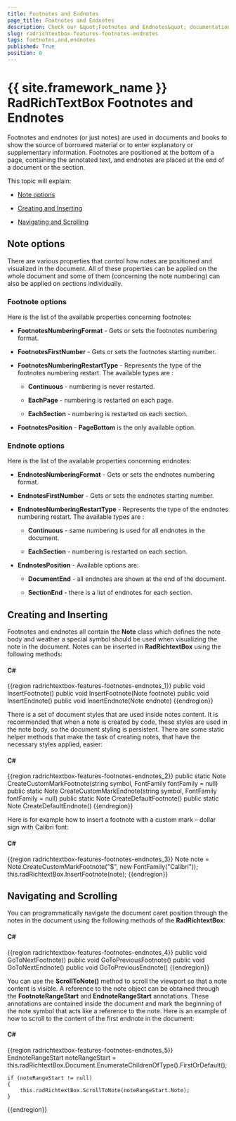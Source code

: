 ```yaml
---
title: Footnotes and Endnotes
page_title: Footnotes and Endnotes
description: Check our &quot;Footnotes and Endnotes&quot; documentation article for the RadRichTextBox {{ site.framework_name }} control.
slug: radrichtextbox-features-footnotes-endnotes
tags: footnotes,and,endnotes
published: True
position: 0
---
```


# {{ site.framework_name }} RadRichTextBox Footnotes and Endnotes

Footnotes and endnotes (or just notes) are used in documents and books to show the source of borrowed material or to enter explanatory or supplementary information. Footnotes are positioned at the bottom of a page, containing the annotated text, and endnotes are placed at the end of a document or the section.

This topic will explain:

* [Note options](#note-options)

* [Creating and Inserting](#creating-and-inserting)

* [Navigating and Scrolling](#navigating-and-scrolling)

## Note options

There are various properties that control how notes are positioned and visualized in the document. All of these properties can be applied on the whole document and some of them (concerning the note numbering) can also be applied on sections individually.


### Footnote options

Here is the list of the available properties concerning footnotes:

* __FootnotesNumberingFormat__ - Gets or sets the footnotes numbering format.

* __FootnotesFirstNumber__ - Gets or sets the footnotes starting number.

* __FootnotesNumberingRestartType__ - Represents the type of the footnotes numbering restart. The available types are :

    * __Continuous__ - numbering is never restarted.

    * __EachPage__ - numbering is restarted on each page.

    * __EachSection__ - numbering is restarted on each section.

* __FootnotesPosition__ - __PageBottom__ is the only available option.


### Endnote options

Here is the list of the available properties concerning endnotes:

* __EndnotesNumberingFormat__ - Gets or sets the endnotes numbering format.

* __EndnotesFirstNumber__ - Gets or sets the endnotes starting number.

* __EndnotesNumberingRestartType__ - Represents the type of the endnotes numbering restart. The available types are :

    * __Continuous__ - same numbering is used for all endnotes in the document.

    * __EachSection__ - numbering is restarted on each section.

* __EndnotesPosition__ - Available options are:
 
    * __DocumentEnd__ - all endnotes are shown at the end of the document.

    * __SectionEnd__ - there is a list of endnotes for each section.
		        			

## Creating and Inserting

Footnotes and endnotes all contain the __Note__ class which defines the note body and weather a special symbol should be used when visualizing the note in the document. Notes can be inserted in __RadRichtextBox__ using the following methods:

#### __C#__

{{region radrichtextbox-features-footnotes-endnotes_1}}
	public void InsertFootnote()
	public void InsertFootnote(Note footnote)
	public void InsertEndnote()
	public void InsertEndnote(Note endnote)
{{endregion}}



There is a set of document styles that are used inside notes content. It is recommended that when a note is created by code, these styles are used in the note body, so the document styling is persistent. There are some static helper methods that make the task of creating notes, that have the necessary styles applied, easier:

#### __C#__

{{region radrichtextbox-features-footnotes-endnotes_2}}
	public static Note CreateCustomMarkFootnote(string symbol, FontFamily fontFamily = null)
	public static Note CreateCustomMarkEndnote(string symbol, FontFamily fontFamily = null)
	public static Note CreateDefaultFootnote()
	public static Note CreateDefaultEndnote()
{{endregion}}


Here is for example how to insert a footnote with a custom mark – dollar sign with Calibri font:

#### __C#__

{{region radrichtextbox-features-footnotes-endnotes_3}}
	Note note = Note.CreateCustomMarkFootnote("$", new FontFamily("Calibri"));
	this.radRichtextBox.InsertFootnote(note);
{{endregion}}


## Navigating and Scrolling

You can programmatically navigate the document caret position through the notes in the document using the following methods of the __RadRichtextBox__:

#### __C#__

{{region radrichtextbox-features-footnotes-endnotes_4}}
	public void GoToNextFootnote()
	public void GoToPreviousFootnote()
	public void GoToNextEndnote()
	public void GoToPreviousEndnote()
{{endregion}}



You can use the __ScrollToNote()__ method to scroll the viewport so that a note content is visible. A reference to the note object can be obtained through the __FootnoteRangeStart__ and __EndnoteRangeStart__ annotations. These annotations are contained inside the document and mark the beginning of the note symbol that acts like a reference to the note. Here is an example of how to scroll to the content of the first endnote in the document:

#### __C#__

{{region radrichtextbox-features-footnotes-endnotes_5}}
	EndnoteRangeStart noteRangeStart = this.radRichtextBox.Document.EnumerateChildrenOfType<EndnoteRangeStart>().FirstOrDefault();
	
	if (noteRangeStart != null)
	{ 
	    this.radRichtextBox.ScrollToNote(noteRangeStart.Note);
	}
{{endregion}}


